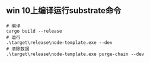 ##  win 10上编译运行substrate命令

```shell
# 编译
cargo build --release
# 运行
.\target\release\node-template.exe --dev
# 清除数据
.\target\release\node-template.exe purge-chain --dev
```



